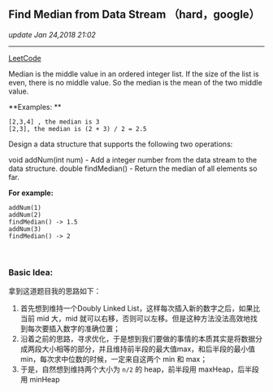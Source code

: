 ## Find Median from Data Stream （hard，google）
_update Jan 24,2018  21:02_

---
[LeetCode](https://leetcode.com/problems/find-median-from-data-stream/description/)

Median is the middle value in an ordered integer list. If the size of the list is even, there is no middle value. So the median is the mean of the two middle value.

**Examples: **
    
    [2,3,4] , the median is 3
    [2,3], the median is (2 + 3) / 2 = 2.5

Design a data structure that supports the following two operations:

void addNum(int num) - Add a integer number from the data stream to the data structure.
double findMedian() - Return the median of all elements so far.

**For example:**
    
    addNum(1)
    addNum(2)
    findMedian() -> 1.5
    addNum(3) 
    findMedian() -> 2
    
<br>

### Basic Idea:
拿到这道题目我的思路如下：

  1.  首先想到维持一个Doubly Linked List，这样每次插入新的数字之后，如果比当前 mid 大，mid 就可以右移，否则可以左移。但是这种方法没法高效地找到每次要插入数字的准确位置；
  2.  沿着之前的思路，寻求优化，于是想到我们要做的事情的本质其实是将数据分成两段大小相等的部分，并且维持前半段的最大值max，和后半段的最小值min，每次求中位数的时候，一定来自这两个 min 和 max；
  3.  于是，自然想到维持两个大小为 `n/2` 的 heap，前半段用 maxHeap，后半段用 minHeap
















